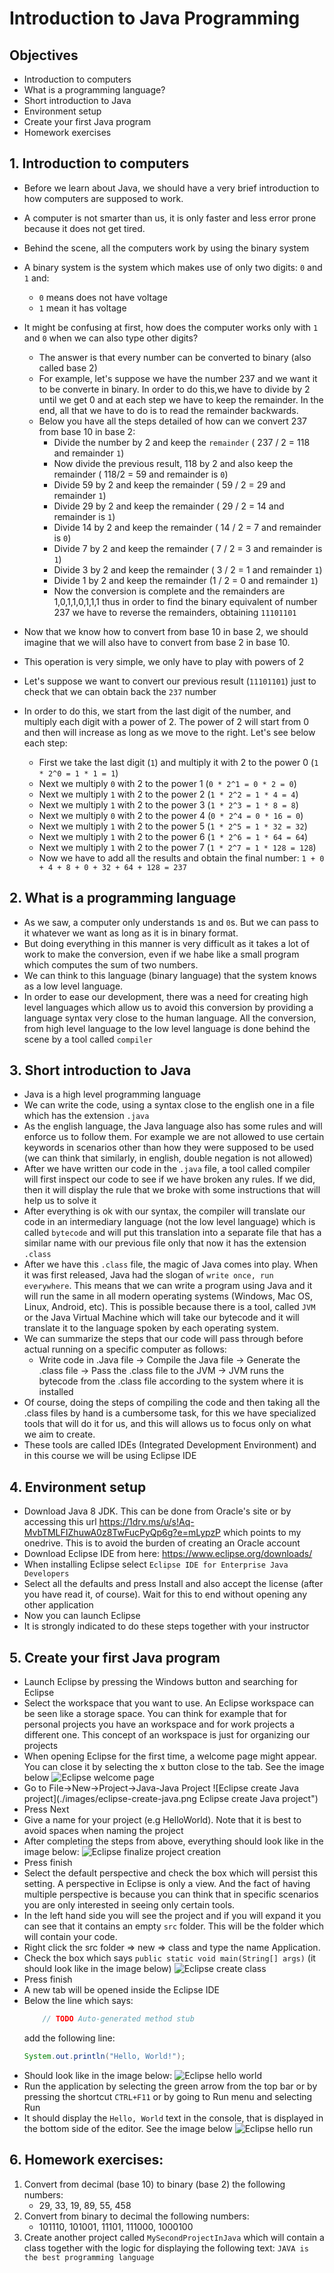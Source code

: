 # Introduction to Java Programming

## Objectives
- Introduction to computers
- What is a programming language?
- Short introduction to Java
- Environment setup
- Create your first Java program
- Homework exercises

## 1. Introduction to computers
- Before we learn about Java, we should have a very brief introduction to how computers are supposed to work.
- A computer is not smarter than us, it is only faster and less error prone because it does not get tired.
- Behind the scene, all the computers work by using the binary system
- A binary system is the system which makes use of only two digits: `0` and `1` and:
    - `0` means does not have voltage
    - `1` mean it has voltage
- It might be confusing at first, how does the computer works only with `1` and `0` when we can also type other digits?
    - The answer is that every number can be converted to binary (also called base 2)
    - For example, let's suppose we have the number 237 and we want it to be converte in binary. In order to do this,we have to divide by 2 until we get 0 and at each step we have to keep the remainder. In the end, all that we have to do is to read the remainder backwards.
    - Below you have all the steps detailed of how can we convert 237 from base 10 in base 2:
        - Divide the number by 2 and keep the `remainder` ( 237 / 2 = 118 and remainder `1`)
        - Now divide the previous result, 118 by 2 and also keep the remainder ( 118/2 = 59 and remainder is `0`)
        - Divide 59 by 2 and keep the remainder  ( 59 / 2 = 29 and remainder `1`)
        - Divide 29 by 2 and keep the remainder ( 29 / 2 = 14 and remainder is `1`)
        - Divide 14 by 2 and keep the remainder ( 14 / 2 = 7 and remainder is `0`)
        - Divide 7 by 2 and keep the remainder ( 7 / 2 = 3 and remainder is `1`)
        - Divide 3 by 2 and keep the remainder ( 3 / 2 = 1 and remainder `1`)
        - Divide 1 by 2 and keep the remainder (1 / 2 = 0 and remainder `1`)
        - Now the conversion is complete and the remainders are 1,0,1,1,0,1,1,1 thus in order to find the binary equivalent of number 237 we have to reverse the remainders, obtaining `11101101`

- Now that we know how to convert from base 10 in base 2, we should imagine that we will also have to convert from base 2 in base 10.
- This operation is very simple, we only have to play with powers of 2
- Let's suppose we want to convert our previous result (`11101101`) just to check that we can obtain back the `237` number
- In order to do this, we start from the last digit of the number, and multiply each digit with a power of 2. The power of 2 will start from 0 and then will increase as long as we move to the right. Let's see below each step:
    - First we take the last digit (`1`) and multiply it with 2 to the power 0 (`1 * 2^0 = 1 * 1 = 1`)
    - Next we multiply `0` with 2 to the power 1 (`0 * 2^1 = 0 * 2 = 0`)
    - Next we multiply `1` with 2 to the power 2 (`1 * 2^2 = 1 * 4 = 4`)
    - Next we multiply `1` with 2 to the power 3 (`1 * 2^3 = 1 * 8 = 8`)
    - Next we multiply `0` with 2 to the power 4 (`0 * 2^4 = 0 * 16 = 0`)
    - Next we multiply `1` with 2 to the power 5 (`1 * 2^5 = 1 * 32 = 32`)
    - Next we multiply `1` with 2 to the power 6 (`1 * 2^6 = 1 * 64 = 64`)
    - Next we multiply `1` with 2 to the power 7 (`1 * 2^7 = 1 * 128 = 128`)
    - Now we have to add all the results and obtain the final number: `1 + 0 + 4 + 8 + 0 + 32 + 64 + 128 = 237`


## 2. What is a programming language
- As we saw, a computer only understands `1`s and `0`s. But we can pass to it whatever we want as long as it is in binary format.
- But doing everything in this manner is very difficult as it takes a lot of work to make the conversion, even if we habe like a small program which computes the sum of two numbers.
- We can think to this language (binary language) that the system knows as a low level language.
- In order to ease our development, there was a need for creating high level languages which allow us to avoid this conversion by providing a language syntax very close to the human language. All the conversion, from high level language to the low level language is done behind the scene by a tool called `compiler`

## 3. Short introduction to Java
- Java is a high level programming language
- We can write the code, using a syntax close to the english one in a file which has the extension `.java`
- As the english language, the Java language also has some rules and will enforce us to follow them. For example we are not allowed to use certain keywords in scenarios other than how they were supposed to be used (we can think that similarly, in english, double negation is not allowed)
- After we have written our code in the `.java` file, a tool called compiler will first inspect our code to see if we have broken any rules. If we did, then it will display the rule that we broke with some instructions that will help us to solve it
- After everything is ok with our syntax, the compiler will translate our code in an intermediary language (not the low level language) which is called `bytecode` and will put this translation into a separate file that has a similar name with our previous file only that now it has the extension `.class`
- After we have this `.class` file, the magic of Java comes into play. When it was first released, Java had the slogan of `write once, run everywhere`. This means that we can write a program using Java and it will run the same in all modern operating systems (Windows, Mac OS, Linux, Android, etc). This is possible because there is a tool, called `JVM` or the Java Virtual Machine which will take our bytecode and it will translate it to the language spoken by each operating system.
- We can summarize the steps that our code will pass through before actual running on a specific computer as follows:
    - Write code in .Java file -> Compile the Java file -> Generate the .class file -> Pass the .class file to the JVM -> JVM runs the bytecode from the .class file according to the system where it is installed
- Of course, doing the steps of compiling the code and then taking all the .class files by hand is a cumbersome task, for this we have specialized tools that will do it for us, and this will allows us to focus only on what we aim to create.
- These tools are called IDEs (Integrated Development Environment) and in this course we will be using Eclipse IDE

## 4. Environment setup
- Download Java 8 JDK. This can be done from Oracle's site or by accessing this url https://1drv.ms/u/s!Aq-MvbTMLFIZhuwA0z8TwFucPyQp6g?e=mLypzP which points to my onedrive. This is to avoid the burden of creating an Oracle account
- Download Eclipse IDE from here: https://www.eclipse.org/downloads/
- When installing Eclipse select `Eclipse IDE for Enterprise Java Developers`
- Select all the defaults and press Install and also accept the license (after you have read it, of course). Wait for this to end without opening any other application
- Now you can launch Eclipse
- It is strongly indicated to do these steps together with your instructor

## 5. Create your first Java program
- Launch Eclipse by pressing the Windows button and searching for Eclipse
- Select the workspace that you want to use. An Eclipse workspace can be seen like a storage space. You can think for example that for personal projects you have an workspace and for work projects a different one. This concept of an workspace is just for organizing our projects
- When opening Eclipse for the first time, a welcome page might appear. You can close it by selecting the x button close to the tab. See the image below
![Eclipse welcome page](./images/eclipse-welcome.png "Eclipse welcome page")
- Go to File->New->Project->Java-Java Project
 ![Eclipse create Java project](./images/eclipse-create-java.png Eclipse create Java project")   
- Press Next
- Give a name for your project (e.g HelloWorld). Note that it is best to avoid spaces when naming the project
- After completing the steps from above, everything should look like in the image below:
 ![Eclipse finalize project creation](./images/eclipse-create-finish.png "Eclipse finalize project creation")
- Press finish
- Select the default perspective and check the box which will persist this setting. A perspective in Eclipse is only a view. And the fact of having multiple perspective is because you can think that in specific scenarios you are only interested in seeing only certain tools.
- In the left hand side you will see the project and if you will expand it you can see that it contains an empty `src` folder. This will be the folder which will contain your code.
-  Right click the src folder => new => class and type the name Application. 
- Check the box which says `public static void main(String[] args)` (it should look like in the image below)
 ![Eclipse create class](./images/eclipse-create-class.png "Eclipse create class")
- Press finish
- A new tab will be opened inside the Eclipse IDE
- Below the line which says: 
    ```JAVA
		// TODO Auto-generated method stub
    ```
    add the following line: 
    ```JAVA
    System.out.println("Hello, World!");
    ```
- Should look like in the image below:
 ![Eclipse hello world](./images/eclipse-hello-world.png "Eclipse hello world")
- Run the application by selecting the green arrow from the top bar or by pressing the shortcut `CTRL+F11` or by going to Run menu and selecting Run
- It should display the `Hello, World` text in the console, that is displayed in the bottom side of the editor. See the image below
 ![Eclipse hello run](./images/eclipse-hello-world.png "Eclipse hello run")

## 6. Homework exercises:
1. Convert from decimal (base 10) to binary (base 2) the following numbers:
    - 29, 33, 19, 89, 55, 458
2. Convert from binary to decimal the following numbers:
    - 101110, 101001, 11101, 111000, 1000100
3. Create another project called `MySecondProjectInJava` which will contain a class together with the logic for displaying the following text: `JAVA is the best programming language`